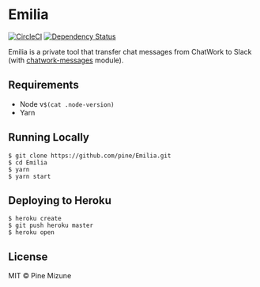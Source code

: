 # Emilia
[![CircleCI](https://circleci.com/gh/pine/Emilia/tree/master.svg?style=shield)](https://circleci.com/gh/pine/Emilia/tree/master) [![Dependency Status](https://gemnasium.com/badges/github.com/pine/Emilia.svg)](https://gemnasium.com/github.com/pine/Emilia)

Emilia is a private tool that transfer chat messages from ChatWork to Slack (with [chatwork-messages](https://github.com/pine/chatwork-messages) module).

## Requirements

- Node v`$(cat .node-version)`
- Yarn

## Running Locally

```
$ git clone https://github.com/pine/Emilia.git
$ cd Emilia
$ yarn
$ yarn start
```

## Deploying to Heroku

```
$ heroku create
$ git push heroku master
$ heroku open
```

## License
MIT &copy; Pine Mizune
